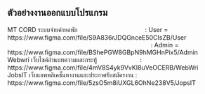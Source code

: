 <h2>ตัวอย่างงานออกแบบโปรแกรม</h2>
MT CORD ระบบจ่ายค่าหอพัก &nbsp;&nbsp;&nbsp;&nbsp;&nbsp;&nbsp;&nbsp;&nbsp; &nbsp;&nbsp;&nbsp;&nbsp;&nbsp;&nbsp;&nbsp;&nbsp; &nbsp;&nbsp;&nbsp;&nbsp;&nbsp;&nbsp;&nbsp;&nbsp; &nbsp;&nbsp;&nbsp;&nbsp;&nbsp;&nbsp;&nbsp;&nbsp;&nbsp;&nbsp;                    : User = https://www.figma.com/file/S9A836rJDQGnceE50CIsZB/User <br> 
&nbsp;&nbsp;&nbsp;&nbsp;&nbsp;&nbsp;&nbsp;&nbsp; &nbsp;&nbsp;&nbsp;&nbsp;&nbsp;&nbsp;&nbsp;&nbsp;  &nbsp;&nbsp;&nbsp;&nbsp;&nbsp;&nbsp;&nbsp;&nbsp; &nbsp;&nbsp;&nbsp;&nbsp;&nbsp;&nbsp;&nbsp;&nbsp; &nbsp;&nbsp;&nbsp;&nbsp;&nbsp;&nbsp;&nbsp;&nbsp; &nbsp;&nbsp;&nbsp;&nbsp;&nbsp;&nbsp;&nbsp;&nbsp; &nbsp;&nbsp;&nbsp;&nbsp;&nbsp;&nbsp;&nbsp;&nbsp; &nbsp;&nbsp;&nbsp;&nbsp;&nbsp;&nbsp;&nbsp;&nbsp; &nbsp;&nbsp;&nbsp;&nbsp;&nbsp;&nbsp;&nbsp;&nbsp; &nbsp;                                                                                                            : Admin = https://www.figma.com/file/BShePGW8GBpN9hMGHnPix5/Admin<br>
Webwri  เว็บไซค์อ่านบทความและกระทู้ &nbsp;&nbsp;&nbsp;&nbsp;&nbsp;&nbsp;&nbsp;&nbsp; &nbsp;&nbsp;&nbsp;&nbsp;&nbsp;&nbsp;&nbsp;&nbsp; &nbsp;&nbsp;&nbsp; &nbsp; 
                                               : https://www.figma.com/file/4mV8S4yk9VvKI8uVeOCERB/WebWri <br>
JobsIT  เว็บแอพพลิเคชั้นหางานและประกาศรับสมัครงาน   : https://www.figma.com/file/5zsO5m8iUXGL6OhNe238V5/JopsIT <br>

